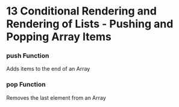 # 13 Conditional Rendering and Rendering of Lists - Pushing and Popping Array Items


###  push Function
Adds items to the end of an Array

### pop Function
Removes the last element from an Array
